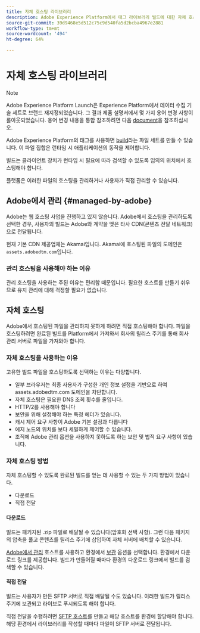 ```yaml
---
title: 자체 호스팅 라이브러리
description: Adobe Experience Platform에서 태그 라이브러리 빌드에 대한 자체 호스팅을 구현하는 방법을 알아봅니다.
source-git-commit: 39d9468e5d512c75c9d540fa5d2bcba4967e2881
workflow-type: tm+mt
source-wordcount: '494'
ht-degree: 64%

---
```


# 자체 호스팅 라이브러리

>[!NOTE]
>
>Adobe Experience Platform Launch은 Experience Platform에서 데이터 수집 기술 세트로 브랜드 재지정되었습니다. 그 결과 제품 설명서에서 몇 가지 용어 변경 사항이 롤아웃되었습니다. 용어 변경 내용을 통합 참조하려면 다음 [document](../../../term-updates.md)을 참조하십시오.

Adobe Experience Platform의 태그를 사용하면 [build](../builds.md)라는 파일 세트를 만들 수 있습니다. 이 파일 집합은 런타임 시 애플리케이션의 동작을 제어합니다.

빌드는 클라이언트 장치가 런타임 시 필요에 따라 검색할 수 있도록 임의의 위치에서 호스팅해야 합니다.

플랫폼은 이러한 파일의 호스팅을 관리하거나 사용자가 직접 관리할 수 있습니다.

## Adobe에서 관리 {#managed-by-adobe}

Adobe는 웹 호스팅 사업을 진행하고 있지 않습니다. Adobe에서 호스팅을 관리하도록 선택한 경우, 사용자의 빌드는 Adobe와 계약을 맺은 타사 CDN(콘텐츠 전달 네트워크)으로 전달됩니다.

현재 기본 CDN 제공업체는 Akamai입니다. Akamai에 호스팅된 파일의 도메인은 `assets.adobedtm.com`입니다.

### 관리 호스팅을 사용해야 하는 이유

관리 호스팅을 사용하는 주된 이유는 편리함 때문입니다. 필요한 호스트를 만들기 쉬우므로 유지 관리에 대해 걱정할 필요가 없습니다.

## 자체 호스팅

Adobe에서 호스팅된 파일을 관리하지 못하게 하려면 직접 호스팅해야 합니다. 파일을 호스팅하려면 완료된 빌드를 Platform에서 가져와서 회사의 릴리스 주기를 통해 회사 관리 서버로 파일을 가져와야 합니다.

### 자체 호스팅을 사용하는 이유

고유한 빌드 파일을 호스팅하도록 선택하는 이유는 다양합니다.

* 일부 브라우저는 최종 사용자가 구성한 개인 정보 설정을 기반으로 하여 assets.adobedtm.com 도메인을 차단합니다.
* 자체 호스팅은 필요한 DNS 조회 횟수를 줄입니다.
* HTTP/2를 사용해야 합니다
* 보안을 위해 설정해야 하는 특정 헤더가 있습니다.
* 캐시 제어 요구 사항이 Adobe 기본 설정과 다릅니다
* 에지 노드의 위치를 보다 세밀하게 제어할 수 있습니다.
* 조직에 Adobe 관리 옵션을 사용하지 못하도록 하는 보안 및 법적 요구 사항이 있습니다.

### 자체 호스팅 방법

자체 호스팅할 수 있도록 완료된 빌드를 얻는 데 사용할 수 있는 두 가지 방법이 있습니다.

* 다운로드
* 직접 전달

#### 다운로드

빌드는 패키지된 .zip 파일로 배달될 수 있습니다(암호화 선택 사항). 그런 다음 패키지의 압축을 풀고 콘텐츠를 릴리스 주기에 삽입하여 자체 서버에 배치할 수 있습니다.

[Adobe에서 관리](self-hosting-libraries.md) 호스트를 사용하고 환경에서 [보관](../environments.md) 옵션을 선택합니다. 환경에서 다운로드 링크를 제공합니다. 빌드가 만들어질 때마다 환경의 다운로드 링크에서 빌드를 검색할 수 있습니다.

#### 직접 전달

빌드는 사용자가 만든 SFTP 서버로 직접 배달될 수도 있습니다. 이러한 빌드가 릴리스 주기에 보관되고 라이브로 푸시되도록 해야 합니다.

직접 전달을 수행하려면 [SFTP 호스트](sftp-host.md)를 만들고 해당 호스트를 환경에 할당해야 합니다. 해당 환경에서 라이브러리를 작성할 때마다 파일이 SFTP 서버로 전달됩니다.
